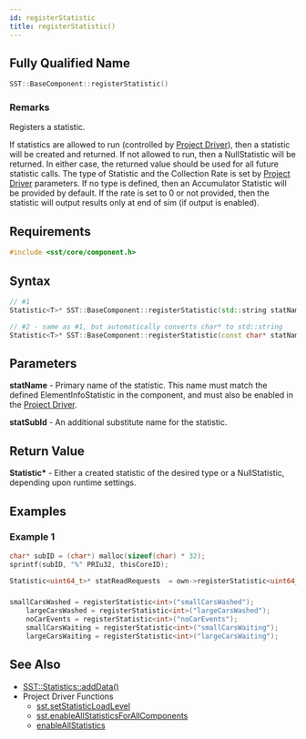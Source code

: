 ```yaml
---
id: registerStatistic
title: registerStatistic()
---
```

## Fully Qualified Name
```cpp
SST::BaseComponent::registerStatistic()
```

### Remarks
Registers a statistic.

If statistics are allowed to run (controlled by [Project Driver](guides/external/projectDriver.md)), then a statistic will be created and returned. If not allowed to run, then a NullStatistic will be returned. In either case, the returned value should be used for all future statistic calls. The type of Statistic and the Collection Rate is set by [Project Driver](guides/external/projectDriver.md) parameters. If no type is defined, then an Accumulator Statistic will be provided by default. If the rate is set to 0 or not provided, then the statistic will output results only at end of sim (if output is enabled).

## Requirements

```cpp
#include <sst/core/component.h>
```

## Syntax

```cpp
// #1
Statistic<T>* SST::BaseComponent::registerStatistic(std::string statName, std::string statSubId = "")

// #2 - same as #1, but automatically converts char* to std::string
Statistic<T>* SST::BaseComponent::registerStatistic(const char* statName, const char* statSubId = "")
```

## Parameters

**statName** - Primary name of the statistic. This name must match the defined ElementInfoStatistic in the component, and must also be enabled in the [Project Driver](guides/external/projectDriver.md). 

**statSubId** - An additional substitute name for the statistic.

## Return Value

**Statistic<T>\*** - Either a created statistic of the desired type or a NullStatistic, depending upon runtime settings.

## Examples

### Example 1
```cpp
char* subID = (char*) malloc(sizeof(char) * 32);
sprintf(subID, "%" PRIu32, thisCoreID);

Statistic<uint64_t>* statReadRequests  = own->registerStatistic<uint64_t>( "read_requests", subID );
```

###
```cpp
smallCarsWashed = registerStatistic<int>("smallCarsWashed");
	largeCarsWashed = registerStatistic<int>("largeCarsWashed");
	noCarEvents = registerStatistic<int>("noCarEvents");
	smallCarsWaiting = registerStatistic<int>("smallCarsWaiting");
	largeCarsWaiting = registerStatistic<int>("largeCarsWaiting");
```

## See Also

- [SST::Statistics::addData()](cpp/statistics/addData.md)
- Project Driver Functions
  - [sst.setStatisticLoadLevel](projectDriver/sst/setStatisticLoadLevel.md)
  - [sst.enableAllStatisticsForAllComponents](projectDriver/sst/enableAllStatisticsForAllComponents.md)
  - [enableAllStatistics](projectDriver/component/enableAllStatistics.md)